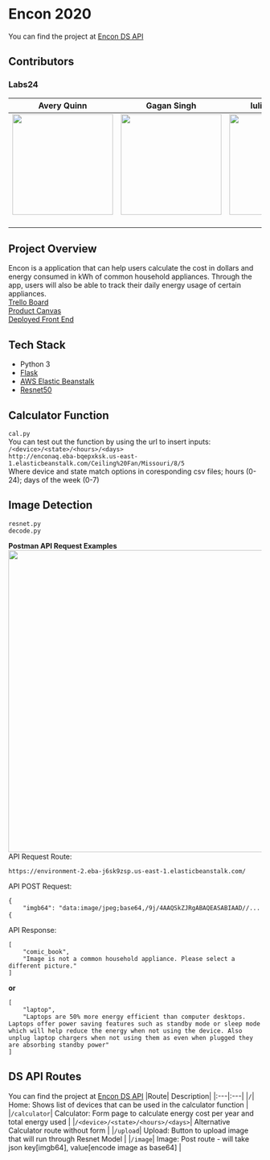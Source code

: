 # Encon 2020  
You can find the project at [Encon DS API](http://enconaq.eba-bqepxksk.us-east-1.elasticbeanstalk.com/)  
## Contributors  
### Labs24  
|Avery Quinn| Gagan Singh |Iulia Stremciuc|
|:----: | :----: | :----: |
|[<img src="https://ca.slack-edge.com/ESZCHB482-W012JQ43VK5-a88ed1ada5a4-512" width = "200" />](https://github.com/Avery1493)|[<img src="https://ca.slack-edge.com/ESZCHB482-W012X6X608Z-7309c1c2dcc5-512" width = "200" />](https://github.com/gagansingh23)|[<img src="https://ca.slack-edge.com/ESZCHB482-W012H6RLYAH-b0a1e701122c-512" width = "200" />](https://github.com/iuliastremciuc)|
|[ <img src="https://static.licdn.com/sc/h/al2o9zrvru7aqj8e1x2rzsrca" width="15"> ](https://www.linkedin.com/in/avery-quinn-a178431a2/)|[ <img src="https://static.licdn.com/sc/h/al2o9zrvru7aqj8e1x2rzsrca" width="15"> ](http://www.linkedin.com/in/gagandeep-singh-8940821b1)|[ <img src="https://static.licdn.com/sc/h/al2o9zrvru7aqj8e1x2rzsrca" width="15"> ](https://www.linkedin.com/in/iulia-stremciuc-4593191a1/)|  

## Project Overview   
Encon is a application that can help users calculate the cost in dollars and energy consumed in kWh of common household appliances. Through the app, users will also be able to track their daily energy usage of certain appliances.  
[Trello Board](https://trello.com/b/OnnuxZCX/labs24-energy-consumption)  
[Product Canvas](https://www.notion.so/4c573713f21647ca9cec848dfc790263?v=a9bbd8982fad4bf68cdaedd7ecda81f7)  
[Deployed Front End](https://master.d3dr1o3e9t60pz.amplifyapp.com/)

## Tech Stack  
* Python 3  
* [Flask](https://flask.palletsprojects.com/en/1.1.x/quickstart/)
* [AWS Elastic Beanstalk](https://aws.amazon.com/elasticbeanstalk/)  
* [Resnet50](https://www.tensorflow.org/api_docs/python/tf/keras/applications/ResNet50)

## Calculator Function  
```cal.py```  
You can test out the function by using the url to insert inputs:  
```/<device>/<state>/<hours>/<days>```  
```http://enconaq.eba-bqepxksk.us-east-1.elasticbeanstalk.com/Ceiling%20Fan/Missouri/8/5```  
Where device and state match options in coresponding csv files; hours (0-24); days of the week (0-7)

## Image Detection  
```resnet.py```  
```decode.py```

**Postman API Request Examples**  
<img src="https://github.com/Avery1493/Avery1493.github.io/blob/master/img/enconpostman.PNG" width="600" />  
API Request Route:  
```
https://environment-2.eba-j6sk9zsp.us-east-1.elasticbeanstalk.com/
```
API POST Request:  
```
{
    "imgb64": "data:image/jpeg;base64,/9j/4AAQSkZJRgABAQEASABIAAD//...
{
```
API Response:  
```
[
    "comic_book",
    "Image is not a common household appliance. Please select a different picture."
]
```  
**or**  
```
[
    "laptop",
    "Laptops are 50% more energy efficient than computer desktops. Laptops offer power saving features such as standby mode or sleep mode which will help reduce the energy when not using the device. Also unplug laptop chargers when not using them as even when plugged they are absorbing standby power"
]
```

## DS API Routes  
You can find the project at [Encon DS API](https://environment-2.eba-j6sk9zsp.us-east-1.elasticbeanstalk.com/)
|Route| Description|
|:---|:---|
|`/`| Home: Shows list of devices that can be used in the calculator function |
|`/calculator`| Calculator: Form page to calculate energy cost per year and total energy used |
|`/<device>/<state>/<hours>/<days>`| Alternative Calculator route without form  |
|`/upload`| Upload: Button to upload image that will run through Resnet Model |
|`/image`| Image: Post route - will take json key[imgb64], value[encode image as base64] |


